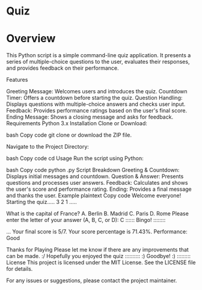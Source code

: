# Quiz


# Overview
This Python script is a simple command-line quiz application. It presents a series of multiple-choice questions to the user, evaluates their responses, and provides feedback on their performance.

Features

Greeting Message: Welcomes users and introduces the quiz.
Countdown Timer: Offers a countdown before starting the quiz.
Question Handling: Displays questions with multiple-choice answers and checks user input.
Feedback: Provides performance ratings based on the user's final score.
Ending Message: Shows a closing message and asks for feedback.
Requirements
Python 3.x
Installation
Clone or Download:



bash
Copy code
git clone <repository-url>
or download the ZIP file.

Navigate to the Project Directory:




bash
Copy code
cd <project-directory>
Usage
Run the script using Python:



bash
Copy code
python <filename>.py
Script Breakdown
Greeting & Countdown: Displays initial messages and countdown.
Question & Answer: Presents questions and processes user answers.
Feedback: Calculates and shows the user's score and performance rating.
Ending: Provides a final message and thanks the user.
Example
plaintext
Copy code
Welcome everyone!
Starting the quiz.....
3
2
1
.....

What is the capital of France?
A. Berlin
B. Madrid
C. Paris
D. Rome
Please enter the letter of your answer (A, B, C, or D): C
 ::::::  Bingo! ::::::::  

...
Your final score is 5/7.
Your score percentage is 71.43%.
Performance: Good

Thanks for Playing
Please let me know if there are any improvements that can be made. :/ 
Hopefully you enjoyed the quiz 
      ::::::::::      :) Goodbye! :)     :::::::::       
License
This project is licensed under the MIT License. See the LICENSE file for details.

For any issues or suggestions, please contact the project maintainer.
